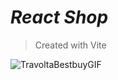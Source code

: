 # **_React Shop_**
> Created with Vite
> 
![TravoltaBestbuyGIF](https://github.com/user-attachments/assets/2ae433f0-5f67-4553-8202-67be5dc1256a)
